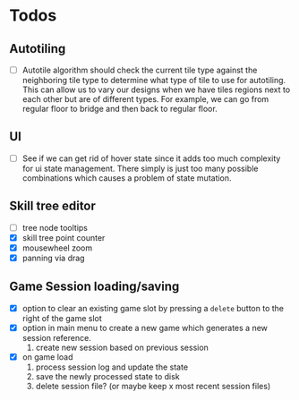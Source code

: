 # Todos

## Autotiling
  - [ ] Autotile algorithm should check the current tile type against the neighboring tile type to determine what type of tile to use for autotiling. This can allow us to vary our designs when we have tiles regions next to each other but are of different types. For example, we can go from regular floor to bridge and then back to regular floor.

## UI
  - [ ] See if we can get rid of hover state since it adds too much complexity for ui state management. There simply is just too many possible combinations which causes a problem of state mutation.

## Skill tree editor
  - [ ] tree node tooltips
  - [x] skill tree point counter
  - [x] mousewheel zoom
  - [x] panning via drag

## Game Session loading/saving
  - [x] option to clear an existing game slot by pressing a `delete` button to the right of the game slot
  - [x] option in main menu to create a new game which generates a new session reference.
    1. create new session based on previous session
  - [x] on game load
    1. process session log and update the state
    2. save the newly processed state to disk
    3. delete session file? (or maybe keep x most recent session files)


